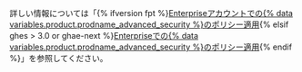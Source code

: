 詳しい情報については「{% ifversion fpt %}[Enterpriseアカウントでの{% data variables.product.prodname_advanced_security %}のポリシー適用](/github/setting-up-and-managing-your-enterprise/enforcing-policies-for-advanced-security-in-your-enterprise-account){% elsif ghes > 3.0 or ghae-next %}[Enterpriseでの{% data variables.product.prodname_advanced_security %}のポリシー適用](/admin/policies/enforcing-policies-for-advanced-security-in-your-enterprise){% endif %}」を参照してください。
